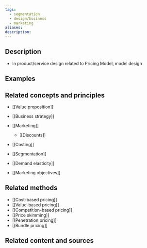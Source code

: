 ```yaml
---
tags:
  - segmentation
  - design/business
  - marketing
aliases: 
description:
---
```


## Description

- In product/service design related to Pricing Model, model design

## Examples 


## Related concepts and principles
- [[Value proposition]]
- [[Business strategy]]
- [[Marketing]]
	- [[Discounts]]
- [[Costing]]
- [[Segmentation]]

- [[Demand elasticity]]
- [[Marketing objectives]]

## Related methods
- [[Cost-based pricing]]
- [[Value-based pricing]]
- [[Competition-based pricing]]
- [[Price skimming]]
- [[Penetration pricing]]
- [[Bundle pricing]]

## Related content and sources
